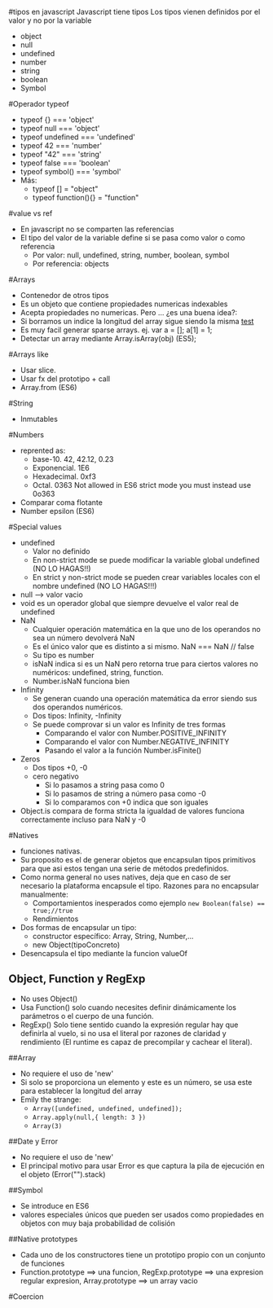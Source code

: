#tipos en javascript
Javascript tiene tipos
Los tipos vienen definidos por el valor y no por la variable
+ object
+ null
+ undefined
+ number
+ string
+ boolean
+ Symbol

#Operador typeof
+ typeof {} === 'object'
+ typeof null === 'object'
+ typeof undefined === 'undefined'
+ typeof 42 === 'number'
+ typeof "42" === 'string'
+ typeof false === 'boolean'
+ typeof symbol() === 'symbol'
+ Más:
  + typeof [] = "object"
  + typeof function(){} = "function"

#value vs ref
+ En javascript no se comparten las referencias
+ El tipo del valor de la variable define si se pasa como valor o como referencia
  + Por valor: null, undefined, string, number, boolean, symbol
  + Por referencia: objects

#Arrays
+ Contenedor de otros tipos
+ Es un objeto que contiene propiedades numericas indexables
+ Acepta propiedades no numericas. Pero ... ¿es una buena idea?:
+ Si borramos un indice la longitud del array sigue siendo la misma [test](tests/types.spec.html?grep=javascript%20tipos%3A%20Arrays%20Si%20elimino%20el%20%C3%BAltimo%20elemento%20de%20un%20array%20actualiza%20si%20longitud)
+ Es muy facil generar sparse arrays. ej. var a = []; a[1] = 1;
+ Detectar un array mediante Array.isArray(obj) (ES5);

#Arrays like
+ Usar slice.
+ Usar fx del prototipo + call
+ Array.from (ES6)

#String
+ Inmutables

#Numbers
+ reprented as: 
  + base-10. 42, 42.12, 0.23 
  + Exponencial. 1E6
  + Hexadecimal. 0xf3
  + Octal. 0363 Not allowed in ES6 strict mode you must instead use 0o363
+ Comparar coma flotante 
+ Number epsilon (ES6)

#Special values
+ undefined
  + Valor no definido
  + En non-strict mode se puede modificar la variable global undefined (NO LO HAGAS!!)
  + En strict y non-strict mode se pueden crear variables locales con el nombre undefined (NO LO HAGAS!!!)
+ null --> valor vacio
+ void es un operador global que siempre devuelve el valor real de undefined
+ NaN
  + Cualquier operación matemática en la que uno de los operandos no sea un número devolverá NaN
  + Es el único valor que es distinto a si mismo. NaN === NaN // false
  + Su tipo es number
  + isNaN indica si es un NaN pero retorna true para ciertos valores no numéricos: undefined, string, function.
  + Number.isNaN funciona bien
+ Infinity
  + Se generan cuando una operación matemática da error siendo sus dos operandos numéricos.
  + Dos tipos: Infinity, -Infinity
  + Se puede comprovar si un valor es Infinity de tres formas
    + Comparando el valor con Number.POSITIVE_INFINITY
    + Comparando el valor con Number.NEGATIVE_INFINITY
    + Pasando el valor a la función Number.isFinite()
+ Zeros
  + Dos tipos +0, -0
  + cero negativo
    + Si lo pasamos a string pasa como 0
    + Si lo pasamos de string a número pasa como -0
    + Si lo comparamos con +0 indica que son iguales
+ Object.is compara de forma stricta la igualdad de valores funciona correctamente incluso para NaN y -0

#Natives
+ funciones nativas.
+ Su proposito es el de generar objetos que encapsulan tipos primitivos para que asi estos tengan una serie de métodos predefinidos.
+ Como norma general no uses natives, deja que en caso de ser necesario la plataforma encapsule el tipo. Razones para no encapsular manualmente:
  + Comportamientos inesperados como ejemplo `new Boolean(false) == true;//true`
  + Rendimientos
+ Dos formas de encapsular un tipo:
  + constructor específico: Array, String, Number,...
  + new Object(tipoConcreto)
+ Desencapsula el tipo mediante la funcion valueOf

## Object, Function y RegExp
+ No uses Object()
+ Usa Function() solo cuando necesites definir dinámicamente los parámetros o el cuerpo de una función.
+ RegExp() Solo tiene sentido cuando la expresión regular hay que definirla al vuelo, si no usa el literal por razones de claridad y rendimiento (El runtime es capaz de precompilar y cachear el literal).

##Array
+ No requiere el uso de 'new'
+ Si solo se proporciona un elemento y este es un número, se usa este para establecer la longitud del array
+ Emily the strange:
  + `Array([undefined, undefined, undefined]);`
  + `Array.apply(null,{ length: 3 })`
  + `Array(3)`

##Date y Error
+ No requiere el uso de 'new'
+ El principal motivo para usar Error es que captura la pila de ejecución en el objeto (Error("").stack) 

##Symbol
+ Se introduce en ES6
+ valores especiales únicos que pueden ser usados como propiedades en objetos con muy baja probabilidad de colisión

##Native prototypes
+ Cada uno de los constructores tiene un prototipo propio con un conjunto de funciones
+ Function.prototype ==> una funcion, RegExp.prototype ==> una expresion regular expresion, Array.prototype ==> un array vacio

#Coercion
